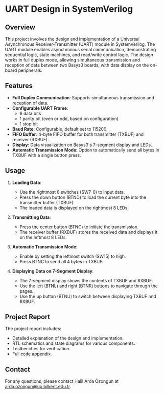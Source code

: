 # UART Design in SystemVerilog

## Overview
This project involves the design and implementation of a Universal Asynchronous Receiver-Transmitter (UART) module in SystemVerilog. The UART module enables asynchronous serial communication, demonstrating sequential logic, state machines, and read/write control logic. The design works in full duplex mode, allowing simultaneous transmission and reception of data between two Basys3 boards, with data display on the on-board peripherals.

## Features
- **Full Duplex Communication**: Supports simultaneous transmission and reception of data.
- **Configurable UART Frame**:
  - 8 data bits
  - 1 parity bit (even or odd, based on configuration)
  - 1 stop bit
- **Baud Rate**: Configurable, default set to 115200.
- **FIFO Buffer**: 4-byte FIFO buffer for both transmitter (TXBUF) and receiver (RXBUF).
- **Display**: Data visualization on Basys3's 7-segment display and LEDs.
- **Automatic Transmission Mode**: Option to automatically send all bytes in TXBUF with a single button press.

## Usage
1. **Loading Data**:
   - Use the rightmost 8 switches (SW7-0) to input data.
   - Press the down button (BTND) to load the current byte into the transmitter buffer (TXBUF).
   - The loaded data is displayed on the rightmost 8 LEDs.

2. **Transmitting Data**:
   - Press the center button (BTNC) to initiate the transmission.
   - The receiver buffer (RXBUF) stores the received data and displays it on the leftmost 8 LEDs.

3. **Automatic Transmission Mode**:
   - Enable by setting the leftmost switch (SW15) to high.
   - Press BTNC to send all 4 bytes in TXBUF.

4. **Displaying Data on 7-Segment Display**:
   - The 7-segment display shows the contents of TXBUF and RXBUF.
   - Use the left (BTNL) and right (BTNR) buttons to navigate through the pages.
   - Use the up button (BTNU) to switch between displaying TXBUF and RXBUF.

## Project Report
The project report includes:
- Detailed explanation of the design and implementation.
- RTL schematics and state diagrams for various components.
- Testbenches for verification.
- Full code appendix.

## Contact
For any questions, please contact Halil Arda Özongun at arda.ozongun@ug.bilkent.edu.tr.
